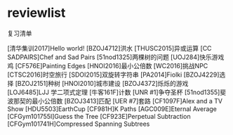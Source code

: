 # reviewlist
复习清单

[清华集训2017]Hello world!
[BZOJ4712]洪水
[THUSC2015]异或运算
[CC SADPAIRS]Chef and Sad Pairs
[51nod1325]两棵树的问题
[UOJ284]快乐游戏鸡
[CF576E]Painting Edges
[HNOI2016]最小公倍数
[WC2016]挑战NPC
[CTSC2016]时空旅行
[SDOI2015]双旋转字符串
[PA2014]Fiolki
[BZOJ4229]选择
[BZOJ2151]种树
[HNOI2010]城市建设
[BZOJ4372]烁烁的游戏
[LOJ6485]LJJ 学二项式定理
[牛客161F]计数
[UNR #1]争夺圣杯
[51nod1355]斐波那契的最小公倍数
[BZOJ3413]匹配
[UER #7]套路
[CF1097F]Alex and a TV Show
[HDU5503]EarthCup
[CF981H]K Paths
[AGC009E]Eternal Average
[CFGym101755I]Guess the Tree
[CF923E]Perpetual Subtraction
[CFGym101741H]Compressed Spanning Subtrees